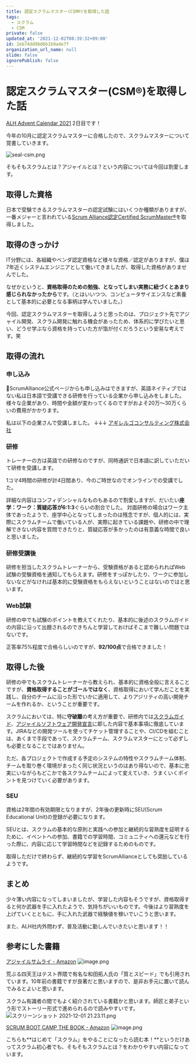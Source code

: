 ```yaml
---
title: 認定スクラムマスター(CSM®)を取得した話
tags:
  - スクラム
  - CSM
private: false
updated_at: '2021-12-02T08:39:32+09:00'
id: 2eb74dd9bd6b1b9a4e7f
organization_url_name: null
slide: false
ignorePublish: false
---
```

# 認定スクラムマスター(CSM®)を取得した話
[ALH Advent Calendar 2021](https://qiita.com/advent-calendar/2021/alhinc) 2日目です！

今年の10月に認定スクラムマスターに合格したので、スクラムマスターについて覚書していきます。

![seal-csm.png](https://qiita-image-store.s3.ap-northeast-1.amazonaws.com/0/297163/3be4b9ec-e630-3962-48fa-64b73a41a843.png)

そもそもスクラムとは？アジャイルとは？という内容については今回は割愛します。

## 取得した資格
日本で受験できるスクラムマスターの認定試験にはいくつか種類がありますが、一番メジャーと言われている[Scrum Alliance認定Certified ScrumMaster®](https://www.scrumalliance.org/get-certified/scrum-master-track/certified-scrummaster)を取得しました。

## 取得のきっかけ
IT分野には、各組織やベンダ認定資格など様々な資格／認定がありますが、僕は7年近くシステムエンジニアとして働いてきましたが、取得した資格がありませんでした。

なぜかというと、**資格取得のための勉強、となってしまい実務に紐づくとあまり感じられなかったから**です。（とはいいつつ、コンピュータサイエンスなど素養として基本的に必要となる事柄は学んでいました。）

今回、認定スクラムマスターを取得しようと思ったのは、プロジェクト先でアジャイル開発、スクラム開発に触れる機会があったため、体系的に学びたいと思い、どうせ学ぶなら資格を持っていた方が箔が付くだろうという安易な考えです。笑

## 取得の流れ
### 申し込み
ScrumAlliance公式ページからも申し込みはできますが、英語ネイティブではない私は日本語で受講できる研修を行っている企業から申し込みをしました。様々な企業があり、時間や金額が変わってくるのですがおよそ20万〜30万くらいの費用がかかります。

私は以下の企業さんで受講しました。
↓↓↓
[アギレルゴコンサルティング株式会社](https://www.jp.agilergo.com/training)

### 研修

トレーナーの方は英語での研修なのですが、同時通訳で日本語に訳していただいて研修を受講します。

1コマ4時間の研修が計4日間あり、今のご時世なのでオンラインでの受講でした。

詳細な内容はコンフィデンシャルなものもあるので割愛しますが、だいたい**座学：ワーク：質疑応答が6:1:3**ぐらいの割合でした。
対面研修の場合はワーク主体であったようで、座学中心となってしまったのは残念ですが、個人的には、実際にスクラムチームで働いている人が、実際に起きている課題や、研修の中で理解できない内容を質問できたりと、質疑応答が多かったのは有意義な時間で良いと思いました。

### 研修受講後
研修を担当したスクラムトレーナーから、受験資格があると認められればWeb試験の受験資格を通知してもらえます。研修をすっぽかしたり、ワークに参加しないなどがなければ基本的に受験資格をもらえないということはないのではと思います。

### Web試験
研修の中でも試験のポイントを教えてくれたり、基本的に後述のスクラムガイドの内容に沿って出題されるのできちんと学習しておけばそこまで難しい問題ではないです。

正答率75%程度で合格らしいのですが、**92/100点**で合格できました！



## 取得した後
研修の中でもスクラムトレーナーから教えられ、基本的に資格全般に言えることですが、**資格取得することがゴールではなく**、資格取得において学んだことを実践し、自分のチームに沿った形でいかに適用して、よりアジリティの高い開発チームを作れるか、ということが重要です。

スクラムにおいては、特に**守破離**の考え方が重要で、研修内では[スクラムガイド](https://scrumguides.org/docs/scrumguide/v2020/2020-Scrum-Guide-Japanese.pdf)、[アジャイルソフトウェア開発宣言](https://agilemanifesto.org/iso/ja/manifesto.html)に即した内容で基本事項に徹底しています。JIRAなどの開発ツールを使ってチケット管理することや、CI/CDを組むことは、あくまで手段であって、スクラムチーム、スクラムマスターにとって必ずしも必要となることではありません。

ただ、各プロジェクトで作成する予定のシステムの特性やスクラムチーム体制、チームを取り巻く環境がまったく同じ状況というのはあり得ないので、基本に忠実にいながらもどこかで各スクラムチームによって変えていき、うまくいくポイントを見つけていく必要があります。

### SEU
資格は2年間の有効期限となりますが、2年後の更新時にSEU(Scrum Educational Unit)の登録が必要になります。

SEUとは、スクラムの基本的な原則と実践への参加と継続的な習熟度を証明するために、イベントへの参加、書籍での学習時間、コミュニティへの還元などを行った際に、内容に応じて学習時間などを記録するためのものです。

取得しただけで終わらず、継続的な学習をScrumAllianceとしても奨励しているようです。

## まとめ
少々薄い内容になってしまいましたが、学習した内容もそうですが、資格取得すると何か武器を手に入れたようで、気持ちがいいものです。今後はより習熟度を上げていくとともに、手に入れた武器で経験値を稼いでいこうと思います。

また、ALH社内外問わず、普及活動に勤しんでいきたいと思います！！

## 参考にした書籍

[アジャイルサムライ - Amazon](https://www.amazon.co.jp/dp/4274068560/ref=cm_sw_r_tw_dp_2MVPW40KGH15VQM5AVAF)
![image.png](https://qiita-image-store.s3.ap-northeast-1.amazonaws.com/0/297163/ad6953af-b0f8-6a32-5b46-bbc4f38aab32.png)

荒ぶる四天王はテスト界隈で有名な和田拓人氏の「質とスピード」でも引用されています。10年前の書籍ですが良著だと思いますので、是非お手元に置いて読んでみるとよいと思います。

スクラム有識者の間でもよく紹介されている書籍かと思います。師匠と弟子という形でストーリー形式で進められるので読みやすいです。
　![スクリーンショット 2021-12-01 21.23.11.png](https://qiita-image-store.s3.ap-northeast-1.amazonaws.com/0/297163/981badc4-6786-7a7a-b478-d3dc7a80ec79.png)

[SCRUM BOOT CAMP THE BOOK - Amazon](https://www.amazon.co.jp/dp/4798163686/ref=cm_sw_em_r_mt_dp_768BJBXXWETZ1Z7JYCKS?_encoding=UTF8&psc=1)
![image.png](https://qiita-image-store.s3.ap-northeast-1.amazonaws.com/0/297163/77579757-82a3-5d6f-2115-2e75e5c59728.png)

こちらも**はじめて「スクラム」をやることになったら読む本！**というだけあってスクラム初心者でも、そもそもスクラムとは？をわかりやすい内容になっています。
